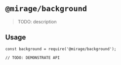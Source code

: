 # `@mirage/background`

> TODO: description

## Usage

```
const background = require('@mirage/background');

// TODO: DEMONSTRATE API
```
